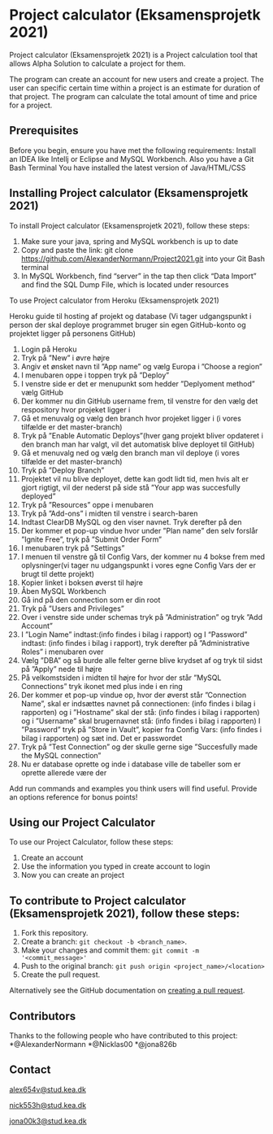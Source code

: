 # Project calculator (Eksamensprojetk 2021)


Project calculator (Eksamensprojetk 2021) is a Project calculation tool that allows Alpha Solution to calculate a project for them.

The program can create an account for new users and create a project. The user can specific certain time within a project is an estimate for duration of that project. The program can calculate the total amount of time and price for a project. 

## Prerequisites

Before you begin, ensure you have met the following requirements:
Install an IDEA like Intellj or Eclipse and MySQL Workbench. Also you have a Git Bash Terminal
You have installed the latest version of Java/HTML/CSS


## Installing Project calculator (Eksamensprojetk 2021)

To install Project calculator (Eksamensprojetk 2021), follow these steps:

1.	Make sure your java, spring and MySQL workbench is up to date
2.	Copy and paste the link: git clone https://github.com/AlexanderNormann/Project2021.git into your Git Bash terminal
3.	In MySQL Workbench, find “server” in the tap then click “Data Import” and find the SQL Dump File, which is located under resources


To use Project calculator from Heroku (Eksamensprojetk 2021)

Heroku guide til hosting af projekt og database (Vi tager udgangspunkt i person der skal deploye programmet bruger sin egen GitHub-konto og projektet ligger på personens GitHub)

1.	Login på Heroku
2.	Tryk på ”New” i øvre højre
3.	Angiv et ønsket navn til ”App name” og vælg Europa i ”Choose a region”
4.	I menubaren oppe i toppen tryk på ”Deploy”
5.	I venstre side er det er menupunkt som hedder ”Deplyoment method” vælg GitHub
6.	Der kommer nu din GitHub username frem, til venstre for den vælg det respository hvor projeket ligger i
7.	Gå et menuvalg og vælg den branch hvor projeket ligger i (i vores tilfælde er det master-branch)
8.	Tryk på ”Enable Automatic Deploys”(hver gang projekt bliver opdateret i den branch man har valgt, vil det automatisk blive deployet til GitHub)
9.	Gå et menuvalg ned og vælg den branch man vil deploye (i vores tilfælde er det master-branch)
10.	Tryk på ”Deploy Branch”
11.	Projektet vil nu blive deployet, dette kan godt lidt tid, men hvis alt er gjort rigtigt, vil der nederst på side stå ”Your app was succesfully deployed”
12.	Tryk på ”Resources” oppe i menubaren
13.	Tryk på ”Add-ons” i midten til venstre i search-baren
14.	Indtast ClearDB MySQL og den viser navnet. Tryk derefter på den
15.	Der kommer et pop-up vindue hvor under ”Plan name” den selv forslår ”Ignite Free”, tryk på ”Submit Order Form”
16.	I menubaren tryk på ”Settings”
17.	I menuen til venstre gå til Config Vars, der kommer nu 4 bokse frem med oplysninger(vi tager nu udgangspunkt i vores egne Config Vars der er brugt til dette projekt)
18.	Kopier linket i boksen øverst til højre
19.	Åben MySQL Workbench
20.	Gå ind på den connection som er din root
21.	Tryk på ”Users and Privileges”
22.	Over i venstre side under schemas tryk på ”Administration” og tryk ”Add Account”
23.	I ”Login Name” indtast:(info findes i bilag i rapport) og I “Password” indtast: (info findes i bilag i rapport), tryk derefter på ”Administrative Roles” i menubaren over
24.	Vælg ”DBA” og så burde alle felter gerne blive krydset af og tryk til sidst på ”Apply” nede til højre
25.	På velkomstsiden i midten til højre for hvor der står ”MySQL Connections” tryk ikonet med plus inde i en ring
26.	Der kommer et pop-up vindue op, hvor der øverst står ”Connection Name”, skal er indsættes navnet på connectionen: (info findes i bilag i rapporten) og i ”Hostname” skal der stå: (info findes i bilag i rapporten) og i ”Username” skal brugernavnet stå: (info findes i bilag i rapporten) I ”Password” tryk på ”Store in Vault”, kopier fra Config Vars: (info findes i bilag i rapporten) og sæt ind. Det er passwordet
27.	Tryk på ”Test Connection” og der skulle gerne sige ”Succesfully made the MySQL connection”
28.	Nu er database oprette og inde i database ville de tabeller som er oprette allerede være der


Add run commands and examples you think users will find useful. Provide an options reference for bonus points!

## Using our Project Calculator

To use our Project Calculator, follow these steps:

1.	Create an account
2.	Use the information you typed in create account to login
3.	Now you can create an project

## To contribute to Project calculator (Eksamensprojetk 2021), follow these steps:



1. Fork this repository.
2. Create a branch: `git checkout -b <branch_name>`.
3. Make your changes and commit them: `git commit -m '<commit_message>'`
4. Push to the original branch: `git push origin <project_name>/<location>`
5. Create the pull request.

Alternatively see the GitHub documentation on [creating a pull request](https://help.github.com/en/github/collaborating-with-issues-and-pull-requests/creating-a-pull-request).

## Contributors

Thanks to the following people who have contributed to this project:
  *@AlexanderNormann 
  *@Nicklas00 
  *@jona826b




## Contact

  alex654v@stud.kea.dk

  nick553h@stud.kea.dk

  jona00k3@stud.kea.dk
	

